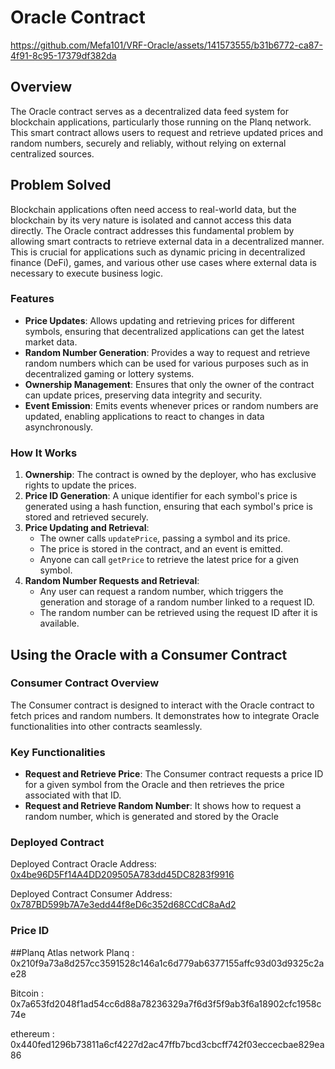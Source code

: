 # Oracle Contract


https://github.com/Mefa101/VRF-Oracle/assets/141573555/b31b6772-ca87-4f91-8c95-17379df382da


## Overview

The Oracle contract serves as a decentralized data feed system for blockchain applications, particularly those running on the Planq network. This smart contract allows users to request and retrieve updated prices and random numbers, securely and reliably, without relying on external centralized sources.

## Problem Solved

Blockchain applications often need access to real-world data, but the blockchain by its very nature is isolated and cannot access this data directly. The Oracle contract addresses this fundamental problem by allowing smart contracts to retrieve external data in a decentralized manner. This is crucial for applications such as dynamic pricing in decentralized finance (DeFi), games, and various other use cases where external data is necessary to execute business logic.

### Features

- **Price Updates**: Allows updating and retrieving prices for different symbols, ensuring that decentralized applications can get the latest market data.
- **Random Number Generation**: Provides a way to request and retrieve random numbers which can be used for various purposes such as in decentralized gaming or lottery systems.
- **Ownership Management**: Ensures that only the owner of the contract can update prices, preserving data integrity and security.
- **Event Emission**: Emits events whenever prices or random numbers are updated, enabling applications to react to changes in data asynchronously.

### How It Works

1. **Ownership**: The contract is owned by the deployer, who has exclusive rights to update the prices.
2. **Price ID Generation**: A unique identifier for each symbol's price is generated using a hash function, ensuring that each symbol's price is stored and retrieved securely.
3. **Price Updating and Retrieval**:
    - The owner calls `updatePrice`, passing a symbol and its price.
    - The price is stored in the contract, and an event is emitted.
    - Anyone can call `getPrice` to retrieve the latest price for a given symbol.
4. **Random Number Requests and Retrieval**:
    - Any user can request a random number, which triggers the generation and storage of a random number linked to a request ID.
    - The random number can be retrieved using the request ID after it is available.

## Using the Oracle with a Consumer Contract

### Consumer Contract Overview

The Consumer contract is designed to interact with the Oracle contract to fetch prices and random numbers. It demonstrates how to integrate Oracle functionalities into other contracts seamlessly.

### Key Functionalities

- **Request and Retrieve Price**: The Consumer contract requests a price ID for a given symbol from the Oracle and then retrieves the price associated with that ID.
- **Request and Retrieve Random Number**: It shows how to request a random number, which is generated and stored by the Oracle

### Deployed Contract
Deployed Contract Oracle Address: [0x4be96D5Ff14A4DD209505A783dd45DC8283f9916](https://explorer.planq.network/address/0x4be96D5Ff14A4DD209505A783dd45DC8283f9916?tab=contract)

Deployed Contract Consumer Address: [0x787BD599b7A7e3edd44f8eD6c352d68CCdC8aAd2](https://explorer.planq.network/address/0x787BD599b7A7e3edd44f8eD6c352d68CCdC8aAd2?tab=contract)

### Price ID 
##Planq Atlas network
Planq : 0x210f9a73a8d257cc3591528c146a1c6d779ab6377155affc93d03d9325c2ae28

Bitcoin : 0x7a653fd2048f1ad54cc6d88a78236329a7f6d3f5f9ab3f6a18902cfc1958c74e

ethereum : 0x440fed1296b73811a6cf4227d2ac47ffb7bcd3cbcff742f03eccecbae829ea86
